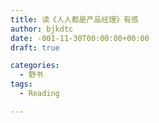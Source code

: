 ```yaml
---
title: 读《人人都是产品经理》有感
author: bjkdtc
date: -001-11-30T00:00:00+00:00
draft: true

categories:
  - 野书
tags:
  - Reading

---
```

